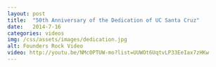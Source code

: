```yaml
---
layout: post
title:  "50th Anniversary of the Dedication of UC Santa Cruz"
date:   2014-7-16
categories: videos
img: /css/assets/images/dedication.jpg
alt: Founders Rock Video
video: http://youtu.be/NMc0PTUW-mo?list=UUWOt6UqtvLP33EeIax7zHKw
---
```


